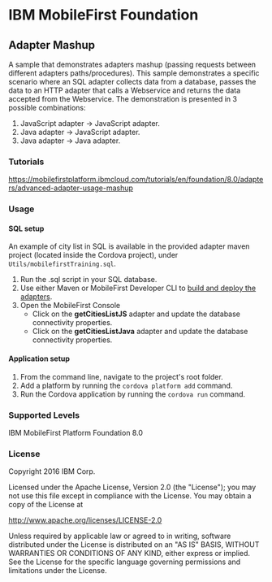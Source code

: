 IBM MobileFirst Foundation
===
## Adapter Mashup
A sample that demonstrates adapters mashup (passing requests between different adapters paths/procedures).
This sample demonstrates a specific scenario where an SQL adapter collects data from a database, passes the data to an HTTP adapter that calls a Webservice and returns the data accepted from the Webservice.
The demonstration is presented in 3 possible combinations:

1. JavaScript adapter -> JavaScript adapter.
2. Java adapter -> JavaScript adapter.
3. Java adapter -> Java adapter.

### Tutorials
https://mobilefirstplatform.ibmcloud.com/tutorials/en/foundation/8.0/adapters/advanced-adapter-usage-mashup

### Usage

#### SQL setup
An example of city list in SQL is available in the provided adapter maven project (located inside the Cordova project), under `Utils/mobilefirstTraining.sql`. 

1. Run the .sql script in your SQL database.
2. Use either Maven or MobileFirst Developer CLI to [build and deploy the adapters](https://mobilefirstplatform.ibmcloud.com/tutorials/en/foundation/8.0/adapters/creating-adapters/).
3. Open the MobileFirst Console
    - Click on the **getCitiesListJS** adapter and update the database connectivity properties.
    - Click on the **getCitiesListJava** adapter and update the database connectivity properties.

#### Application setup

1. From the command line, navigate to the project's root folder.
2. Add a platform by running the `cordova platform add` command.
3. Run the Cordova application by running the `cordova run` command.


### Supported Levels
IBM MobileFirst Platform Foundation 8.0

### License
Copyright 2016 IBM Corp.

Licensed under the Apache License, Version 2.0 (the "License");
you may not use this file except in compliance with the License.
You may obtain a copy of the License at

http://www.apache.org/licenses/LICENSE-2.0

Unless required by applicable law or agreed to in writing, software
distributed under the License is distributed on an "AS IS" BASIS,
WITHOUT WARRANTIES OR CONDITIONS OF ANY KIND, either express or implied.
See the License for the specific language governing permissions and
limitations under the License.
